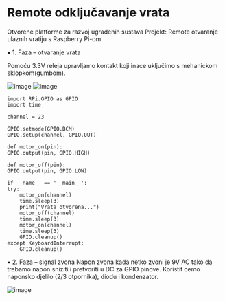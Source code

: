 # Remote odključavanje vrata

Otvorene platforme za razvoj ugrađenih sustava Projekt: 
Remote otvaranje ulaznih vratiju s Raspberry Pi-om

•	1. Faza – otvaranje vrata

   Pomoću 3.3V releja upravljamo kontakt koji inace uključimo s mehanickom sklopkom(gumbom).

![image](https://user-images.githubusercontent.com/35042255/168378504-a68fd1f9-d987-47b4-a5ab-bed1d0f43163.png)
![image](https://user-images.githubusercontent.com/35042255/168376734-970e60ee-12f4-4c31-ba71-1126ffc8f6f7.png)

    import RPi.GPIO as GPIO
    import time

    channel = 23

    GPIO.setmode(GPIO.BCM)
    GPIO.setup(channel, GPIO.OUT)

    def motor_on(pin):
    GPIO.output(pin, GPIO.HIGH)

    def motor_off(pin):
    GPIO.output(pin, GPIO.LOW)

    if __name__ == '__main__':
    try:
        motor_on(channel)
        time.sleep(3)
        print("Vrata otvorena...")
        motor_off(channel)
        time.sleep(3)
        motor_on(channel)
        time.sleep(3)
        GPIO.cleanup()
    except KeyboardInterrupt:
        GPIO.cleanup()
       
       
•	2. Faza – signal zvona
Napon zvona kada netko zvoni je 9V AC tako da trebamo napon sniziti i pretvoriti u DC za GPIO pinove.
Koristit cemo naponsko djelilo (2/3 otpornika), diodu i kondenzator.

![image](https://user-images.githubusercontent.com/35042255/168377283-08246aa6-0375-4ab6-853a-3120cd7382c3.png)

